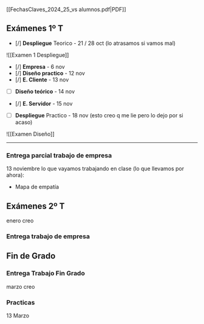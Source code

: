 [[FechasClaves_2024_25_vs alumnos.pdf|PDF]]

## Exámenes 1º T

- [/] **Despliegue** Teorico - 21 / 28 oct (lo atrasamos si vamos mal)

![[Examen 1 Despliegue]]

- [/] **Empresa** - 6 nov
- [/] **Diseño practico** - 12 nov
- [/] **E. Cliente** - 13 nov
- [ ] **Diseño teórico** - 14 nov
- [/] **E. Servidor** - 15 nov

- [ ] **Despliegue** Practico - 18 nov (esto creo q me lie pero lo dejo por si acaso)

![[Examen Diseño]]

---

### Entrega parcial trabajo de empresa
13 noviembre
lo que vayamos trabajando en clase (lo que llevamos por ahora):
- Mapa de empatía


## Exámenes 2º T
enero creo

### Entrega trabajo de empresa


## Fin de Grado
### Entrega Trabajo Fin Grado
marzo creo

### Practicas
13 Marzo
